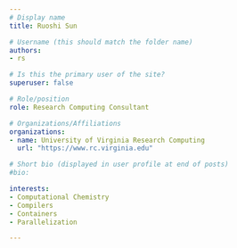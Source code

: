 ```yaml
---
# Display name
title: Ruoshi Sun

# Username (this should match the folder name)
authors:
- rs

# Is this the primary user of the site?
superuser: false

# Role/position
role: Research Computing Consultant

# Organizations/Affiliations
organizations:
- name: University of Virginia Research Computing
  url: "https://www.rc.virginia.edu"

# Short bio (displayed in user profile at end of posts)
#bio: 

interests:
- Computational Chemistry
- Compilers
- Containers
- Parallelization

---
```

